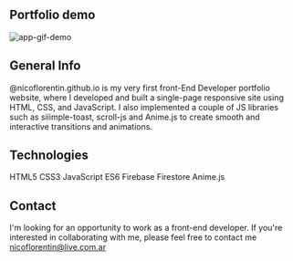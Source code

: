 ## Portfolio demo
<img alt="app-gif-demo" src="https://user-images.githubusercontent.com/81888574/197868779-a63690c1-ae93-42e8-a886-9aef8eed6f2f.png">

## General Info
@nicoflorentin.github.io is my very first front-End Developer portfolio website, where I developed and built a single-page responsive site using HTML, CSS, and JavaScript. I also implemented a couple of JS libraries such as siiimple-toast, scroll-js and Anime.js to create smooth and interactive transitions and animations.

## Technologies
HTML5
CSS3
JavaScript ES6
Firebase Firestore
Anime.js

## Contact
I'm looking for an opportunity to work as a front-end developer. If you're interested in collaborating with me, please feel free to contact me nicoflorentin@live.com.ar